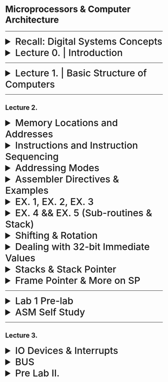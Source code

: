 
# Microprocessors & Computer Architecture

---


<details>
  <summary style="font-size: 30px; font-weight: 500; cursor: pointer;">Recall: Digital Systems Concepts</summary>
  

  Multiplexer, Adders (Half & Full)
  Transistors, Flip Flops, Latches

  General information about registers

</details>


<details>
  <summary style="font-size: 30px; font-weight: 500; cursor: pointer;">Lecture 0. | Introduction</summary>
  
## Basic Info & Textbook :
**Computer Organization and Embedded Systems, 6th Edition**
- Authors: Carl Hamacher, Zvonko Vranesic, Safwat Zaky, Naraig
Manjikian,
- Publisher: McGraw‐Hill , 2011

| Category    | Weight   |
|-------------|----------|
| Quizzes     | 10%      |
| Assignments | 10%      |
| Labs        | 15%      |
| Midterm     | 20%      |
| Final       | 45%      |

#### Quizzes:
• Lockdown browser will be used in quizzes.
• Expect a quiz every week. *(I will drop the lowest quiz mark)*
#### Tutorial Assignments:
• There will be assignment in almost every tutorial
#### Midterm:
• will be on **Oct. 4th** during the class time.
• No midterm deferral, marks will be added to the final exam

---

#### ** Course Overview: **

- Introduction to Computer Architecture:
    - CPU, ALU, I/O devices, Busses and Memory – RAM and ROM;
    - RISC vs. CISC architecture;
    - Assembly language programming using a microprocessor and the Hardware/Software Development Tool;
    - Register block and associated registers;
- Microcontroller systems: Interrupt, timer, memory, clock and reset generation
- Analog to Digital conversion (A/D) and Serial Communication Interface Systems.


---

| Week of  | Topic                               | Other Info                |
|----------|-------------------------------------|---------------------------|
| Sep. 05  | Introduction                        |                           |
| Sep. 11  | Basic Structure of Computers        |                           |
| Sep. 18  | Introduction to Microcontrollers    |                           |
| Sep. 25  | Instruction Set Architecture        |                           |
| Oct. 02  | Instruction Set Architecture Midterm| Midterm **( October. 4th )**    |
| Oct. 09  | Fall Study Week                     |                           |
| Oct. 16  | Basic Input/output                  |                           |
| Oct. 23  | Software                            |                           |
| Oct. 30  | Pipelining                          |                           |
| Nov. 06  | Memory Hierarchy                    |                           |
| Nov. 13  | Computer Arithmetic                  |                           |
| Nov. 20  | Serial Communication Interface Systems|                       |
| Nov. 27  | A/D converters, Review              |                           |


</details>

---

<details>
  <summary style="font-size: 30px; font-weight: 500; cursor: pointer;">Lecture 1. | Basic Structure of Computers</summary>

**Computers just add numbers, most important circuit in any given Computer System**

| Computer Types                      | Description |
|-------------------------------------------|----------------------------------------------------------------------------------------------------------------------------------------------------------------------------|
| **Embedded Computers**             | - Integrated into a larger device or system for monitoring and control of physical processes.<br> - Used for specific purposes, e.g., industrial automation, appliances, telecommunication, and vehicles. |
| **Personal Computers (PCs)**       | - Widespread use in homes, education, and offices.<br> - Support various applications: computation, document preparation, design, entertainment, communication, and internet browsing.<br><br> **Classifications:** Desktop, Workstation, Portable/Notebook. |
| **Servers and Enterprise Systems** | - Large computers shared by many users over networks.<br> - Host large databases and provide information processing for organizations.                                                          |
| **Supercomputers and Grid Computers** | - Offer highest performance, used in demanding computations (e.g., weather forecasting, engineering, science).<br> - Expensive and large.<br> - Grid computers are cost-effective, using distributed networked PCs and storage. |
| **Cloud Computing**                | - Users access distributed computing and storage resources via the internet.<br> - Operated as a utility, charging on a pay-as-you-use basis.                                               |

<br>

![MPCA](../static/mpca_1.png)

*Every Computer has a CPU *(Central Processing Unit)*

CPU's can have multiple cores.

### Functional Units
---
**Input:**

Computers accept coded information through input units.

*Example devices:* Keyboard, Trackpad, Mouse, Mic, Camera, Communication Lines (Network)

**Output:**

It's function is to send processed results, out to the world.


*Example devices:* Text & Graphical Displays, Printers, LCD Displays, LEDs

Some Devices provide Input & Ouput like *Touch Screen Displays*!

**Memory Unit:**

It's function is to storage programs and data

Stores data in flipflops **(1 flipflop = 1 bit)**

*Classes of Storage:*
- Primary Memory
- Cache Memory
- Secondary Memory

### Classes of Storage (explained):

**Interconnection Network**

The actual "Flow" of how data is working to preform operations.

**Primary (Main) memory**

Main Memory (RAM), after you turn it off, flipflops will loose their contents.


**Cache Memory**

It is an adjunct to main memory to facilitate high instruction execution rate.

It is a smaller faster RAM unit that is used to hold sections of a program that are currently being executed, along with any associated data.

Cache is tightly coupled with the processor and is usually contained on the
same integrated‐circuit chip

- *Speeds up Processing, Speeds up READ/WRITE*
- *Cache takes small amount of Data from RAM, and uses it for the CPU's current task*

**Secondary Memory**

External Storage (Hard-Disk) usually an SSD now.


**Arithmetic and Logic Unit (ALU):**

Does Additional, has `add`
Does Multiplication, has `mul`

Does Logic Other Operations *(bit-shift, jump)*

**Control Unit:**

ALU & Control Unit make up the processor

It's function is to "Control" everyone, Oh this needs an addition? Give it to the Adder!

**Relies on timing** heavily! Programs need to be ran in order to work properly.


**Processor is composed of:**
- Arithmetic and Logic circuits
- Timing and control circuits
- Registers

**NOTE:** Processors don't deal with the RAM Directly, they just interact with the *Cache Memory* which is constantly being pulled from RAM

Cache gets stored into Registers on CPU *(known as Processor Registers)*

---

### Basic Operational Concepts

![MPCA_3](../static/MCPA_3.png)

- Hardware, Lowest Level, can't operation without system Software

- Systems Software, Utilities that are really commonly used so the developper doesn't have to define every fn. *(Keyboard Inputs, STD IN, STD OUT, etc...)*

- Applications Software, the programs you write, to solve specific problems... *(Ontop of the Systems Software)*


#### Instructions and Programs:

An **instruction** specifies an operation & the location of it's data operands.

A **32-bit** word typically holds one encoded instruction.

---

![MPCA4](../static/MCPA_4.png)

Just for `C = A + B`

Load R2 (Register 2), A *Loads in 32-bits from Address A, 4 bytes*
Load R3 (Register 3), B *Loads in 32-bits from Address B, 4 bytes*

ADD R4 (Register 4), than adds R2 & R3 *With Addition, you activate the "Adder" circuit, and you'll get a result in temporary Register*

STORE R4 (Register 4) *Store the actual memory to Address C*

**LOAD** > Load from Memory
**STORE** > Store to Memory

Here we assumed that **A** & **B** where already loaded in, that's why we are just "Loading" it in.

---

![MPCA](../static/MCPA_5.png)

**Program Counter (PC)** : Has the Address of the Instruction to be ran Next. Since it's sequentially going down the list of Instructions.

**Instruction Register (IR)** : Holds the current Instruction(s), The IR is connected to all the Control Circuitry *(MUX, Adders, etc...)*

**Control circuits** and the arithmetic and logic unit (ALU) fetch and execute
instructions

**The processor-memory interface** is a circuit which manages the transfer of data between the main memory and the processor

**Registers** are Hyper-specific parts of the CPU, whereas the **Cache** Just takes in Memory from the RAM, for Quick Access.

---

#### I/O Devices with CPU

Alot of I/O Devices have specific **Interrupt-Service Routine**

It acts very similar as the essential *Read* / *Write* Operations, the different is Interrupts; When is stuff actually being pressed, or clicked.

These **Interrupt Service Routines** are usually proprietary systems, that's why we need Hardware Drivers for some I/O Devices 

---

#### Number Representation and Arithmetic Operations




</details>

---
## Lecture 2. 


<details>
<summary style="font-size: 30px; font-weight: 500; cursor: pointer;">Memory Locations and Addresses</summary>

- Memory consists of many **Millions** of cells
- Each cell holds **1 bit** of information. *(HI or LOW)*
- Memory size set by **k** (number of address bits)
- A "word" is a group of **n** bits
  - Word Length can be **16** to **64** bits.

**Memory** is a collection of consecutive words of the size specified by the Word Length.

Each Memory **byte** has distinct address

![MPCA_2](../static/MPCA_2.png)

Numbers **0** to **2^k − 1** are used as addresses
for successive locations in the memory.

Data is sent to Memory via an **ADDRESS BUS** Which is a Multiplexer (MUX) with **n** inputs.

Some Processors are 32bit, meaning each **Word Length** is 32 bits

**BYTE** : 8 bit
**Word** : ranges from 16 to 64 bits

Address Assignments per byte *( byte-adressable )*

![m10](../static/mpca_10.png)

#### Big & Little Endian Addressing:

**Big Endian** addressing; assigns lower addresses to more significant *(leftmost)* bytes of word.

**Little Endian** addressing; assigns lower addresses to less significant *(right-most)* bytes of word.

`450` in Binary: `0b111000010` (Length: 9 bits)

HIGHER ORDER BYTE: `00000001`
LOWER ORDER BYTE: `11000010`

![m11](../static/mpca_11.png)

**NOTE** here `x000001C2` is stored in Big Endian in Memory

![m12](../static/mpca_12.png)

#### Word Alignment:
- Number of bytes per word is normally a power of 2
- Word locations have aligned addresses if they begin at byte addresses that are multiples of the number of bytes in a word
![m13](../static/mpca_13.png)

#### Memory Operations

- In a computer, both the instructions that tell the program what to do and the data that the program works with are stored in the memory.

- When the computer wants to carry out an instruction, it needs to bring the part of memory that holds that instruction into the processor.

- Similarly, if the computer needs to work with data or store results, it has to move that data between the memory and the processor.

There are two main operations that involve the memory:
  - **Read**: This is when the computer retrieves information from the memory.
  - **Write**: This is when the computer puts information into the memory.

---

**Read Operation: Three Steps (Using Specified Registers)**

1. Load the address into the Memory Address Register (MAR).
2. Issue a read control signal ("0") by the CPU.
3. After the memory delay, load the word into the Memory Data Register (MDR).

**Example:**

Suppose you have a computer program that needs to read a value from memory. Let's say you want to read the value at memory address 1000.

   - Load 1000 into the Memory Address Register (MAR).
   - CPU sends a read control signal ("0").
   - After a short delay, the value stored at memory address 1000 is loaded into the Memory Data Register (MDR).

**Write Operation: Three Steps (Using Specified Registers)**

1. Load the new word into the Memory Data Register (MDR) by the CPU, and also load the address where the word should be stored into the Memory Address Register (MAR).
2. Issue a write control signal ("1") by the CPU.
3. After the memory delay, store the word from the MDR into the desired location in memory.

**Example:**

Let's say you want to write the value 42 into memory address 2000 in your computer's memory.

   - Load 42 into the Memory Data Register (MDR) and load 2000 into the Memory Address Register (MAR).
   - CPU sends a write control signal ("1").
   - After a short delay, the value 42 is stored at memory address 2000 in the computer's memory.

</details>

<details>
  <summary style="font-size: 30px; font-weight: 500; cursor: pointer;">Instructions and Instruction Sequencing</summary>

- Tasks like Adding two numbers, Testing for conditionals, I/O (keyboard input, screen output)

- Computer must be able to do four types of operations; 
  - Data Transfer between memory and processor registers
  - Arithmetic and logic operations on data
  - Program sequencing and control
  - I/O transfers

### Register Transfer Notation (RTN)

* RTN is used to describe hardware-level data transfers and operations
* Possible locations that may be involved in such transfers are:
  * Memory locations
  * Processor registers
  * Registers in the I/O subsystem
* We identify such locations symbolically with convenient names such as:
  * Names that represent the addresses of memory location may be LOC, PLACE, A, or VAR2
  * Predefined names for the processor registers may be R0, R1, ...
  * Registers in the I/O subsystem may be identified by names such as DATAIN or OUTSTATUS

* Use [...] to denote contents of a location
* Use ← to denote transfer to a destination
  * Example: R2 ← [LOC]
    * Transfer from LOC in memory to register R2
* RTN can be extended to also show arithmetic operations involving locations
  * Example: R4 ← [R2] + [R3]
    * Add the contents of registers R2 and R3, place the sum in register R4
* Right-hand expression always denotes a value
* Left-hand side is the name of the location where the value to be placed.
* The words “transfer” and “move” mean “copy”
  * Transferring data from a source location A to a destination location B means that the contents of location A are read and then written into location B.
  * In this operation, only the contents of the destination will change.
Instructions and Instruction Sequencing

#### Assembly-Language Notation

  * It is needed to represent machine instructions and programs
  * It is called Assembly language
  * Example: the assembly-language instructions are:
    * Load R2, LOC → R2 ← [LOC]
    * Add R4, R2, R3 → R4 ← [R2] + [R3]
  * An instruction specifies the desired operation and the operands that are involved
  * Examples in this chapter will use English words for the operations (e.g., Load, Store, and Add). This helps emphasize fundamental concepts
  * Commercial processors use mnemonics, usually abbreviations (e.g., LD, ST, and ADD)
  * Mnemonics differ from processor to processor

---

Lec 2 ; Page. 16+ TODO
</details>


<details>
  <summary style="font-size: 30px; font-weight: 500; cursor: pointer;">Addressing Modes</summary>
  
  Processor Formats

  ![MPL_IJR](../static/MCPA_IJR.png)


## Autoincrement Mode:

- This addressing mode is similar to the **register indirect addressing mode** in that the effective address of the operand is the content of a register, which we can term the _autoincrement register_.
- However, the content of the autoincrement register is automatically incremented after accessing the operand.
- **Example**: Load register `Ri` with the operand whose address is the content of register `Rauto`. After loading the operand into register `Ri`, the content of register `Rauto` is incremented (pointing to the next item in a list of items).
 
 **Pseudo-Instruction**
  `LOAD Ri, (Rauto)+`

**NIOS II Equivalent**
```assembly
    ldw   r3, 0(r4)       # Load word from address in r4 to r3
    addi  r4, r4, 4       # Increment r4 to point to the next word
```


  ---


</details>

<details>
  <summary style="font-size: 30px; font-weight: 500; cursor: pointer;">Assembler Directives & Examples</summary>


### The commands in brackets at NIOS II Specific

---

1. **ORIGIN (.org):** This directive defines where in the memory to place the instructions that follow.

2. **RESERVE (.skip):** This directive declares that a memory block of a certain size is reserved for data.

3. **DATAWORD (.byte, .hword, .word):** This informs the assembler to assign values to certain words.

4. **EQU (.equ):** This directive associates a name with a constant value.

5. **END (.end):** This tells the assembler that this is the end of the source program.


Example Directives in NIOS 2
```asm
.global _start

.org 0x100          ; Starting address in memory, for proceeding instructions to be stored at
_start:

.equ CONST_VALUE, 10 ; Associate the name CONST_VALUE with the value 10

load    r1, CONST_VALUE  ; Load the constant value into r1

.byte   'A', 'B'        ; Store bytes
.hword  0xABCD          ; Store half-word (2 bytes)
.word   0xDEADBEEF      ; Store word (4 bytes)

.skip   4               ; Reserve 4 bytes in memory

.end                   ; End of the source program
```

### General Assembler Directive Notes:

**_start: Label**
The _start: is a label. In assembly (and other programming contexts), labels are used to name locations in the code so that they can be referred to elsewhere, such as from branch or jump instructions.

In many assembly programs, especially those intended to be standalone (not part of a larger operating system or application), _start is a conventional name for the starting point of the program's execution. When the program is loaded into memory and executed, execution will start at this _start label. If you've worked with other systems or languages, it's analogous to the **main()** function in languages like C or C++.

</details>

<details>
  <summary style="font-size: 30px; font-weight: 500; cursor: pointer;">EX. 1, EX. 2, EX. 3</summary>

# Example 1

  ![mcpaex1](../static/MCPA_EX1.png)
  ![mcpaex10](../static/MCPA_EX1_0.png)
---
# Example 2
  ![mcpaex2](../static/MCPA_EX2.png)
  ![MCPA_EX2_0](../static/MCPA_EX2_0.png)

  **Under the line**, I wrote some basic Pseudo-code for this Example, it helped me understand the functionality
</details>


<details>
  <summary style="font-size: 30px; font-weight: 500; cursor: pointer;">EX. 4 && EX. 5 (Sub-routines & Stack)</summary>
 
# Example 4

  ![mcpaex4](../static/MCPA_EX4.png)
  ![mcpaex41](../static/MCPA_EX4_1.png)
---
# Example 5

  ![mcpaex5](../static/MCPA_EX5.png)
  ![mcpaex51](../static/MCPA_EX5_1.png)


**Note | Link Register**

When a subroutine *(function)* is called, the address of the instruction immediately following the subroutine call instruction is pushed onto the ***call stack**, and the program counter **(PC)** is set to the address of the subroutine's entry point.

Inside the subroutine, the *Link Register* is often used to store the return address, which is the address of the instruction to resume execution after the subroutine finishes.

When the subroutine is ready to return, it loads the value from the *Link Register* into the PC, effectively jumping back to the instruction following the original subroutine call.

**Upon Multiple Sub-Routine Calls** The Link Register deals with the stack, to know the Callback Order *(First SUB1 was called, then SUB2, so return to Address `0x9A` for SUB2, now that SUB1 is done, return to `0x11`)*

</details>

<details>
  <summary style="font-size: 30px; font-weight: 500; cursor: pointer;">Shifting & Rotation</summary>




  ---
  ### Digit Packing Example (With Logical Shift Left)

  ![MCPA_dp](../static/MCPA_dp.png)

</details>

<details>
  <summary style="font-size: 30px; font-weight: 500; cursor: pointer;">Dealing with 32-bit Immediate Values</summary>

  **Immediate** and **Absolute** modes in RISC-style cpus restrict operand size to 16 bits.
  Therefore; 32-bit value can't be given explicitly in a single instruction, as it can't fit it...

  ### How do we do it then?
  To construct 32-bit immediate values or addresses, use two instructions in sequence:

  ![MCPA_32bit](../static/MCPA_32bit.png)

</details>



<details>
  <summary style="font-size: 30px; font-weight: 500; cursor: pointer;">Stacks & Stack Pointer</summary>
</details>

<details>
  <summary style="font-size: 30px; font-weight: 500; cursor: pointer;">Frame Pointer & More on SP</summary>

**Stack Pointer** Moves arround alot, you add an item to stack, SP is now -4 bytes above...
 - Always points to the top of the stack *(Lowest Address on Stack)*
 
**Frame Pointer** Is usually static within the context of a single procedure call
 -  Can access things with *Frame Pointer* that have a consistent offset.

</details>

---

<details>
  <summary style="font-size: 30px; font-weight: 500; cursor: pointer;">Lab 1 Pre-lab</summary>

  https://cpulator.01xz.net/

  **Your preparation should include the following:**
  Derive the machine code representation for the instruction `blt r7, r8, LOOP`:

  ![mpl_1](../static/MPL_1.png)

  Looks like a Branch Statement that checks **branch if less than (signed)** checks if a signed number is lesser than another signed number.

  If the value in `r7` is less than the value in `r8` *(signed comparison)*, then the program will branch to the label **LOOP**.
</details>

<details>
  <summary style="font-size: 30px; font-weight: 500; cursor: pointer;">ASM Self Study</summary>

NIOS II - First Program

```s
.global _start

.org 400
_start:
    movia r2, data     # Load the address of 'data' into r2
	ldb r3, 0(r2) # Load Length of Array (Byte) into r3
	addi r20, r0, 1 #Set some register to 1 so I can compare in the Loop XD
	
	muli r6, r3, 4
	
    add   r4, r2, r6   # Add the value in r6 to the address in r2
	add r5, r0, r0 #I'm kind of just tryna clear r5
	
	
loop:
	ldw  r10, 0(r4)   # Load the word value pointed by r4 into r10
	subi r3, r3, 1 #Decrement Immediate R3
	subi r4, r4, 4
    bge r3, r20, loop # If r3 is greater or equal, branch to 'loop'

.org 1000
data:   
.byte 7 
.skip 3
.word 4,5,3,6,1,8,2

.end
```

This program would just decrement r3 till it was Greater or Equal to r20 (value 1)
- Every iteration it also sets r10 to whatever's next in the list, it iterates backwards from n to 0, therefore 2 is set first, then 8, and so on...

---

</details>

---

## Lecture 3.

<details>
  <summary style="font-size: 30px; font-weight: 500; cursor: pointer;">
  IO Devices & Interrupts
  </summary>

## Accessing I/O Devices

Computers can exchange both digital and analog data with various devices.

### Input Sources:
- Sensor switch
- Digital camera
- Microphone
- Fire alarm
- Analog-to-Digital Converter

### Output Methods:
- Display on monitor
- Sound to speaker
- Digital commands (e.g., controlling motors or robots)
- Digital-to-Analog Converter

---

## Interconnection in Computer Systems

Computer components communicate via an **Interconnection network**:
- Enables transfer of data between processor, memory, and I/O devices.
- Concepts of memory access and address spaces are applicable here.

  ![mcpaio1](../static/MCPA_IO_1.png)

---

## Signaling Protocol for I/O Operations

### Output Process:
1. Processor sends the first character to the display.
2. Processor waits for a signal from the display to send the next character.
3. This process repeats for each character.

### Input Process:
1. Processor waits for a signal indicating a keypress.
2. Once signaled, the processor reads the binary code for the character from the I/O register associated with the keyboard.

### Keyboard Mechanics:
- Generates a binary code corresponding to the key pressed.
- Assumes use of ASCII code where each character code occupies one byte.
- **KBD_DATA**: Address label of 8-bit register holding the generated character.
- **KIN**: Flip-flop in the 8-bit status register (KBD_STATUS) indicates a keypress.
- Processor checks **KIN** to determine when a character code is in **KBD_DATA**.
- Checking **KIN** is referred to as the processor "polling" the I/O device.

### Display Mechanics:
- Contains an 8-bit register called **DISP_DATA** for receiving characters.
- Uses a status flag **DOUT** in **DISP_STATUS** to indicate readiness to receive the next character.


---
### Program-Controlled I/O
Program-controlled I/O is a method where the processor is actively involved in managing I/O operations. Two code examples, one in RISC-style and another in CISC-style, demonstrate how to read characters from the keyboard and display them on the screen.

### RISC-Style I/O Program:

In the RISC-style program, a loop continuously checks the status of the keyboard and display devices.
It uses instructions like LoadByte, And, and Branch to read and display characters.
The processor remains busy waiting for I/O devices, which can be inefficient.

### CISC-Style I/O Program:

The CISC-style program directly transfers characters from the keyboard to memory and from memory to the display.
Instructions like MoveByte and CompareByte are used.
The program is more efficient because it performs I/O operations directly with memory and uses a special instruction to check the state of I/O devices.
Interrupts
The text briefly mentions interrupts as an alternative to program-controlled I/O. Interrupts are a mechanism where the processor can be interrupted by external events, such as I/O device signals or timer events. When an interrupt occurs, the processor temporarily suspends its current task, saves its state, and jumps to an interrupt service routine to handle the event.

Interrupts can help avoid wasting processor time in wait loops, as seen in program-controlled I/O. Instead of actively polling devices, the processor can respond to events as they happen, making the system more efficient and responsive.

In summary, program-controlled I/O methods involve continuous processor involvement in I/O operations, which can be inefficient. Interrupts provide an alternative approach, allowing the processor to respond to events as they occur, making the system more efficient and responsive.

###polling 
refers to the process of checking the status or condition of a device or input source at regular intervals. In the context of I/O operations, polling involves actively and repeatedly checking the status of an input device, like the keyboard in the example you provided, to determine if there is data or an event to be processed. This is typically done using conditional checks, such as checking the state of flags or status registers, like the "KIN" flag in the "KBD_STATUS" register in your example, to see if they indicate that new data is available.

**Polling** can be resource-intensive because it requires the processor's constant attention, potentially wasting processing time when there's nothing to process.

Interrupts, as an alternative approach, provide a more efficient way of handling I/O. Instead of polling, interrupts allow the processor to be notified by the device when it has data or an event to process. This way, the processor is only active when there's actual work to be done, and it can efficiently respond to 
events as they occur, rather than repeatedly checking the device's status.

**Vector Table ?**



---

### The ASM Process:
![MCPA_asmp](../static/MCPA_asmp.png)

**Compiler** Translates High Level Language (C/C++/Java) into assembly source files. 

**Assembler** Translates source files (*asm files*) into Object Files.

**Linker** Combines all object files & libraries into a single main Object Program.

**Loader** Loads everything into Memory.

**Debugger** Can indentify errors for the programmer during execution. *(GDB for ex.)*



</details>

<details>
  <summary style="font-size: 30px; font-weight: 500; cursor: pointer;">
  BUS
  </summary>

 ### BUS : B.inary U.nit S.ystem

  - Used to transfer data among the processor, memory, and I/O devices.
  - The most common interconnection network called a bus.

 ### A Single-Bus System (Serial Bus)

  - Only one source/destination pair of units can use the single bus to transfer data at any one time.
  - It consists of three sets of lines used to carry address, data, and control signals.
  - Used for Long Communication, slow asf tho

  **1 or multiple lane Bus'es, 1 or more wires**

**Parallel Bus**
  - Uses Multiple Lanes *(Especially transmittion memory address for ex.)*

**Multiplexers are used to transfer larger data over small n. lanes**

*Splits 32 bit value, and transfers 16 bit every clock cycle*

![MCPA_asmp](../static/MCPA_MUX_11.png)
![MCPA_asmp](../static/MCPA_MUX_12.png)

### I/O Interface for an Input Device
- Processor sends an address that's checked by all devices on the bus.
- Matching address device responds (Read/Write).
#### Bus Protocol
- Requires control signals *(e.g., R/W line)*.
- Must know when to check address and manage data.

---

## SYNC vs. ASYNC BUS

### Synchronous Bus
- Devices use a control line named bus clock for timing.
- **Delays will occur from:**
  - By bus drivers updating address or data lines.
  - When data propagating along the bus.

- Receivers need setup time to accurately get data.
![MCPA_asmp111](../static/MCPA_bus_sync.png)
![MCPA_asmp111111](../static/MCPA_bus_sync_1.png)

Delays are inherent in this setup. When data or address information is updated by the bus drivers, there's an inherent delay. Moreover, as data travels along the bus, it incurs propagation delay due to the physical characteristics of the bus. Lastly, receivers on the bus need a certain setup time to ensure they correctly capture and process incoming data. This setup time is crucial to guarantee data integrity and prevent errors in data capture.

### Async Bus 

Asynchronous buses are pivotal in systems with devices operating at different speeds. They:

- Allow for flexibility in design as components don't need to operate at a unified speed.
- Prevent data loss or corruption during transmission.
- Enhance overall system efficiency by ensuring seamless communication between the master and slave devices.

Good video on ASYNC BUS
![vid](https://youtu.be/VSoqiGwCd-Q)

- Doesn't use Clock, rather a "Handshake"
- Waits for an **ON** Masters Ready Signal

**Handshake Protocol:** Facilitates communication between the master and the slave devices.
**Timing:** Adjusts automatically to accommodate delays.
**Data Transfer Signals:** Utilizes two main interlocked signals - Master-ready and Slave-ready.
**Processor Action:** The processor waits for the device interface to respond before initiating the next action

#### Handshaking 
- In the realm of digital electronics, devices need to establish a common understanding before data transfer. This is done using the handshake protocol.
- It ensures that data is transmitted and received correctly, even if both devices operate at different speeds.

#### Timing Adjustments
- Different devices might process data at varying speeds. Asynchronous buses can handle these differences by adjusting timings automatically.
- It ensures seamless data transfer without the need for both devices to operate at the same speed.

#### Data Transfer Signals
`Master-Ready` and `Slave-ready` signals indicate when the master device is ready to send data and when the slave device is ready to receive data.
- These signals ensure that data is not lost or corrupted during transmission. *(Important upon data transfer)*

#### Processor Action
- For efficient operation, the processor waits for the device *(like memory or I/O device)* to be ready before taking the next step. This avoids potential clashes and data loss.

**Example:** Consider a person (the processor) handing over boxes to a conveyor belt (the device). The person will wait for the conveyor to be clear before placing the next box.

![MCPA_asmp111111](../static/MCPA_bus_async.png)

---

### BUS Arbitration

**Purpose:** Bus arbitration is about deciding which of the multiple devices gets control of the bus when multiple devices want to communicate. This is crucial in systems where multiple devices might need to use a shared communication bus.

**Operation:** A device that wants to use the bus sends a Bus Request (BR).
The controller, after considering all requests, grants access using the Bus Grant (BG) signal. The granted device can then use the bus for communication.
There can be different arbitration schemes like priority-based, round-robin, etc.

**Example:** Think of it as multiple people wanting to speak on a shared microphone. They signal (BR) when they want to speak. An organizer decides who gets to speak next and gives them the microphone (BG). Only the person with the microphone can speak at that moment.

*ASYNC BUS VS. ARBITER*, while both asynchronous bus operation and arbitration involve coordination for communication, they serve different needs. An asynchronous bus is about coordinating timing for data transfer between two devices, while arbitration is about deciding which device gets to use the shared bus when there are multiple contenders.

![MCPA_asmp111111](../static/MCPA_arbiter.png)

![MCPA_asmp111111](../static/mcpa_arbiter_1.png)

In this analogy, the arbiter's role is to ensure that both microphones *(masters 1 & 2)* get alternating opportunities to be heard *(transmit data)* without overlapping or causing conflict.


**I/O Interconnection Standards**

Other companies can follow standards, and we can connect them to our Boards

*Example* USB, Universal Serial Bus 

![usb](../static/MPCA_usb.png)


**ROM** Will be explained later *(Impl details)*
- Tells the processor some info about the device (Interrupts, Type of Bus, Peripherals)

**PCI** Bus
- Connects the main components of computer system *(CPU, Memory, Ethernet)*
- How the Processor identifies every device connect to it
*Plug and Play*

![pci](../static/MPCA_pci.png)

# PCIexpress

- **Serial Point-to-point connections** with one or more switches forming a tree.
- **Root complex** provides high-speed ports for memory and other devices.

## I/O interconnection standards

- **PCIe links**
    - The basic connection is called a lane.
    - A lane consists of two twisted-pairs or optical lines for each direction of transmission.
    - **The data rate is 2.5 Gb/s** in each direction.
    - A connection to a device (link) may use up to 16 lanes. **Up to 252 GBps (PCIe 6.0)**
    - The PCIe protocols are **fully compatible with PCI**,

![pcie](../static/MPCA_pci.png)


---
</details>



<details>
  <summary style="font-size: 30px; font-weight: 500; cursor: pointer;">
  Pre Lab II.
  </summary>

  

</details>